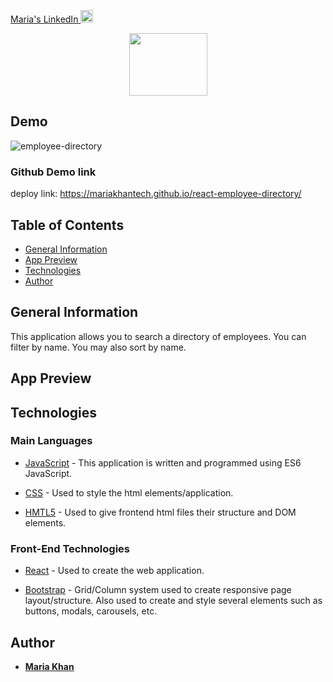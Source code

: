 
<!--linkedin logo-->
<a class="LI-simple-link" href='https://www.linkedin.com/in/maria-khan-9202471a3?trk=profile-badge'>Maria's LinkedIn <img src="https://edent.github.io/SuperTinyIcons/images/svg/linkedin.svg" alt="linkedin logo." width="20" height="20"> </a></div>


<!-- image for team tracker-->
  <p align="center">
  <a href="#">
    <img src="https://library.kissclipart.com/20180830/spw/kissclipart-women-icon-clipart-computer-icons-woman-clip-art-5daaf8ff186921d7.png" width="125" height="100"/>
  </a>
  
## Demo 
![employee-directory](https://user-images.githubusercontent.com/61640527/90357172-0a069400-e020-11ea-8495-bd418db07ce2.gif)



### Github Demo link

deploy link: https://mariakhantech.github.io/react-employee-directory/

## Table of Contents
* [General Information](#general-information)
* [App Preview](#app-preview)
* [Technologies](technologies)
* [Author](#author)

## General Information
This application allows you to search a directory of employees. You can filter by name. You may also sort by name.



## App Preview

## Technologies
### Main Languages

* [JavaScript](https://developer.mozilla.org/en-US/docs/Web/JavaScript) - This application is written and programmed using ES6 JavaScript.

* [CSS](https://developer.mozilla.org/en-US/docs/Web/CSS) - Used to style the html elements/application.

* [HMTL5](https://developer.mozilla.org/en-US/docs/Web/HTML) - Used to give frontend html files their structure and DOM elements.




### Front-End Technologies

* [React](https://reactjs.org/) - Used to create the web application.

* [Bootstrap](https://getbootstrap.com/) - Grid/Column system used to create responsive page layout/structure.  Also used to create and style several elements such as buttons, modals, carousels, etc.


 

## Author

* **[Maria Khan](https://github.com/MariaKhantech)**
